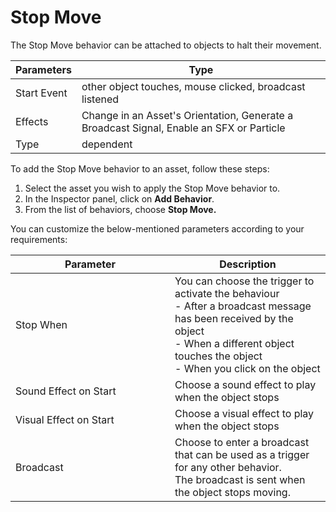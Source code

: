 # Stop Move

The Stop Move behavior can be attached to objects to halt their movement.

| Parameters  | Type                                                                                     |
| ----------- | ---------------------------------------------------------------------------------------- |
| Start Event | other object touches, mouse clicked, broadcast listened                                  |
| Effects     | Change in an Asset's Orientation, Generate a Broadcast Signal, Enable an SFX or Particle |
| Type        | dependent                                                                                |

To add the Stop Move behavior to an asset, follow these steps:

1. Select the asset you wish to apply the Stop Move behavior to.
2. In the Inspector panel, click on **Add Behavior**.
3. From the list of behaviors, choose **Stop Move.**

You can customize the below-mentioned parameters according to your requirements:

<table><thead><tr><th width="239">Parameter</th><th>Description</th></tr></thead><tbody><tr><td>Stop When</td><td>You can choose the trigger to activate the behaviour <br>- After a broadcast message has been received by the object<br>- When a different object touches the object<br>- When you click on the object</td></tr><tr><td>Sound Effect on Start</td><td>Choose a sound effect to play when the object stops</td></tr><tr><td>Visual Effect on Start</td><td>Choose a visual effect to play when the object stops </td></tr><tr><td>Broadcast</td><td>Choose to enter a broadcast that can be used as a trigger for any other behavior. <br>The broadcast is sent when the object stops moving.</td></tr></tbody></table>
